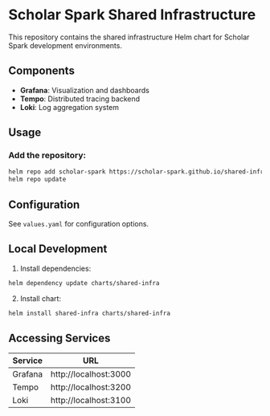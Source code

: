 # Scholar Spark Shared Infrastructure

This repository contains the shared infrastructure Helm chart for Scholar Spark development environments.

## Components

- **Grafana**: Visualization and dashboards
- **Tempo**: Distributed tracing backend
- **Loki**: Log aggregation system

## Usage

### Add the repository:
```bash
helm repo add scholar-spark https://scholar-spark.github.io/shared-infrastructure
helm repo update
```

## Configuration

See `values.yaml` for configuration options.

## Local Development

1. Install dependencies:
```bash
helm dependency update charts/shared-infra
```

2. Install chart:
```bash
helm install shared-infra charts/shared-infra
```

## Accessing Services

| Service  | URL                     |
|----------|-------------------------|
| Grafana  | http://localhost:3000  |
| Tempo    | http://localhost:3200  |
| Loki     | http://localhost:3100  |
